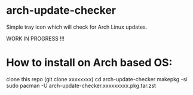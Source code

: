 # arch-update-checker
Simple tray icon which will check for Arch Linux updates.


WORK IN PROGRESS !!!

# How to install on Arch based OS:

clone this repo (git clone xxxxxxxx)
cd arch-update-checker
makepkg -si
sudo pacman -U arch-update-checker.xxxxxxxxx.pkg.tar.zst
